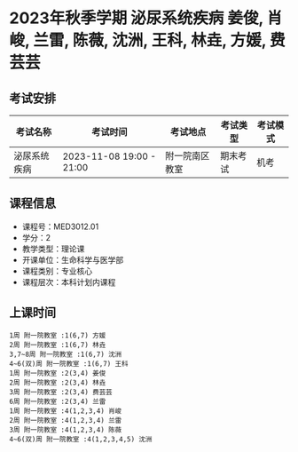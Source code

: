 # 2023年秋季学期 泌尿系统疾病 姜俊, 肖峻, 兰雷, 陈薇, 沈洲, 王科, 林垚, 方媛, 费芸芸




## 考试安排

| 考试名称 | 考试时间 | 考试地点 | 考试类型 | 考试模式 |
| -------- | -------- | -------- | -------- | -------- |
| 泌尿系统疾病 | 2023-11-08 19:00 - 21:00 | 附一院南区教室 | 期末考试 | 机考 |





## 课程信息

- 课程号：MED3012.01
- 学分：2
- 教学类型：理论课
- 开课单位：生命科学与医学部
- 课程类别：专业核心
- 课程层次：本科计划内课程

## 上课时间

```
1周 附一院教室 :1(6,7) 方媛
2周 附一院教室 :1(6,7) 林垚
3,7~8周 附一院教室 :1(6,7) 沈洲
4~6(双)周 附一院教室 :1(6,7) 王科
1周 附一院教室 :2(3,4) 姜俊
2周 附一院教室 :2(3,4) 林垚
3周 附一院教室 :2(3,4) 费芸芸
6周 附一院教室 :2(3,4) 兰雷
1周 附一院教室 :4(1,2,3,4) 肖峻
2周 附一院教室 :4(1,2,3,4) 兰雷
3周 附一院教室 :4(1,2,3,4) 陈薇
4~6(双)周 附一院教室 :4(1,2,3,4,5) 沈洲
```

